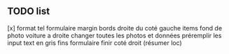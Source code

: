 ## TODO list

[x] format tel
formulaire margin bords droite du coté gauche
items 
fond de photo voiture a droite
changer toutes les photos et données
préremplir les input
text en gris fins formulaire
finir coté droit (résumer loc)
